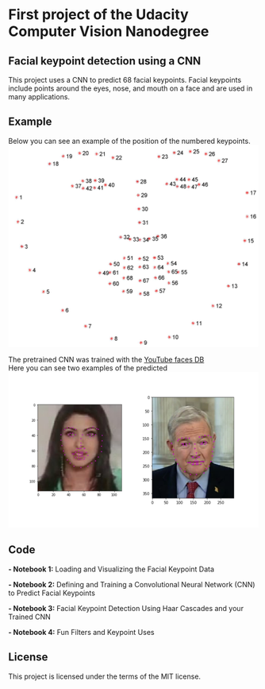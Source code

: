 # First project of the Udacity Computer Vision Nanodegree
## Facial keypoint detection using a CNN

This project uses a CNN to predict 68 facial keypoints. Facial keypoints include points around the eyes, nose, and mouth on a face and are used in many applications. 

## Example

Below you can see an example of the position of the numbered keypoints.
![alt text](images/landmarks_numbered.jpg "Numbered facial keypoints")
<br>

The pretrained CNN was trained with the [YouTube faces DB](https://www.cs.tau.ac.il/~wolf/ytfaces/)
<br>
Here you can see two examples of the predicted <br>
![alt text](images/key_pts_example.png "2 Examples with detected facial keypoints")
<br>

## Code 

**- Notebook 1:** Loading and Visualizing the Facial Keypoint Data<br>

**- Notebook 2:** Defining and Training a Convolutional Neural Network (CNN) to Predict Facial Keypoints<br>

**- Notebook 3:** Facial Keypoint Detection Using Haar Cascades and your Trained CNN<br>

**- Notebook 4:** Fun Filters and Keypoint Uses<br>

## License

This project is licensed under the terms of the MIT license.
